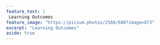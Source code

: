 ```yaml
---
feature_text: |
 Learning Outcomes
feature_image: "https://picsum.photos/2560/600?image=873"
excerpt: "Learning Outcomes"
aside: true
---
```


